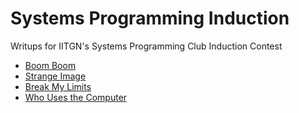 # Systems Programming Induction
Writups for IITGN's Systems Programming Club Induction Contest
<ul>
  <li>
    <a href="./writups/BoomBoom.md">Boom Boom</a>
  </li>
  <li>
    <a href="./writups/StrangeImage.md">Strange Image</a>
  </li>
  <li>
    <a href="./writups/BreakMyLimits.md">Break My Limits</a>
  </li>
  <li>
    <a href="./writups/WhoUsesTheComputer.md">Who Uses the Computer</a>
  </li>
  </li>
</ul>
